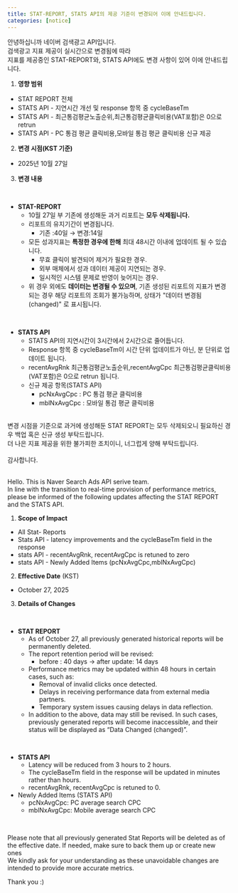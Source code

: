 ```yaml
---
title: STAT-REPORT, STATS API의 제공 기준이 변경되어 이에 안내드립니다.
categories: [notice]
---
```


안녕하십니까 네이버 검색광고 API입니다.<br>
검색광고 지표 제공이 실시간으로 변경됨에 따라 <br>
지표를 제공중인 STAT-REPORT와, STATS API에도 변경 사항이 있어 이에 안내드립니다.

1. **영향 범위** <br>
- STAT REPORT 전체 <br>
- STATS API - 지연시간 개선 및 response 항목 중 cycleBaseTm <br>
- STATS API - 최근통검평균노출순위,최근통검평균클릭비용(VAT포함)은 0으로 retrun <br>
- STATS API - PC 통검 평균 클릭비용,모바일 통검 평균 클릭비용 신규 제공 <br>

2.  **변경 시점(KST 기준)** <br>
- 2025년 10월 27일 <br>

3. **변경 내용**<br>
<br>

  * **STAT-REPORT** <br>
    * 10월 27일 부 기존에 생성해둔 과거 리포트는 **모두 삭제됩니다.** <br>
    * 리포트의 유지기간이 변경됩니다. <br>
      * 기존 :40일 → 변경:14일 <br>
    * 모든 성과지표는 **특정한 경우에 한해** 최대 48시간 이내에 업데이트 될 수 있습니다. <br>
      * 무효 클릭이 발견되어 제거가 필요한 경우. <br>
      * 외부 매체에서 성과 데이터 제공이 지연되는 경우. <br>
      * 일시적인 시스템 문제로 반영이 늦어지는 경우. <br>
    * 위 경우 외에도 **데이터는 변경될 수 있으며**, 기존 생성된 리포트의 지표가 변경되는 경우 해당 리포트의 조회가 불가능하며, 상태가 "데이터 변경됨 (changed)" 로 표시됩니다. <br>
<br>

  * **STATS API**
    * STATS API의 지연시간이 3시간에서 2시간으로 줄어듭니다.
    * Response 항목 중 cycleBaseTm이 시간 단위 업데이트가 아닌, 분 단위로 업데이트 됩니다.
    * recentAvgRnk 최근통검평균노출순위,recentAvgCpc 최근통검평균클릭비용(VAT포함)은 0으로 retrun 됩니다.
    * 신규 제공 항목(STATS API)
      * pcNxAvgCpc : PC 통검 평균 클릭비용
      * mblNxAvgCpc : 모바일 통검 평균 클릭비용 <br>

<br>
변경 시점을 기준으로 과거에 생성해둔 STAT REPORT는 모두 삭제되오니 필요하신 경우 백업 혹은 신규 생성 부탁드립니다.<br>
더 나은 지표 제공을 위한 불가피한 조치이니, 너그럽게 양해 부탁드립니다.<br>
<br>
감사합니다.
<br>
<br>

Hello. This is Naver Search Ads API serive team.<br>
In line with the transition to real-time provision of performance metrics, please be informed of the following updates affecting the STAT REPORT and the STATS API.<br>

1. **Scope of Impact** <br>
- All Stat- Reports
- Stats API - latency improvements and the cycleBaseTm field in the response
- stats API - recentAvgRnk, recentAvgCpc is retuned to zero
- stats API - Newly Added Items (pcNxAvgCpc,mblNxAvgCpc)

2. **Effective Date** (KST) <br>
- October 27, 2025

3. **Details of Changes** <br>
<br>

  - **STAT REPORT**
    - As of October 27, all previously generated historical reports will be permanently deleted.
    - The report retention period will be revised:
      - before : 40 days → after update: 14 days
    - Performance metrics may be updated within 48 hours in certain cases, such as:
      - Removal of invalid clicks once detected.
      - Delays in receiving performance data from external media partners.
      - Temporary system issues causing delays in data reflection.
    - In addition to the above, data may still be revised. In such cases, previously generated reports will become inaccessible, and their status will be displayed as “Data Changed (changed)”. <br>
<br>

  - **STATS API**
    - Latency will be reduced from 3 hours to 2 hours.
    - The cycleBaseTm field in the response will be updated in minutes rather than hours.
    - recentAvgRnk, recentAvgCpc is retuned to 0.
  - Newly Added Items (STATS API)
    - pcNxAvgCpc: PC average search CPC
    - mblNxAvgCpc: Mobile average search CPC
<br> 

Please note that all previously generated Stat Reports will be deleted as of the effective date. If needed, make sure to back them up or create new ones<br>
We kindly ask for your understanding as these unavoidable changes are intended to provide more accurate metrics.
<br>

Thank you :)













